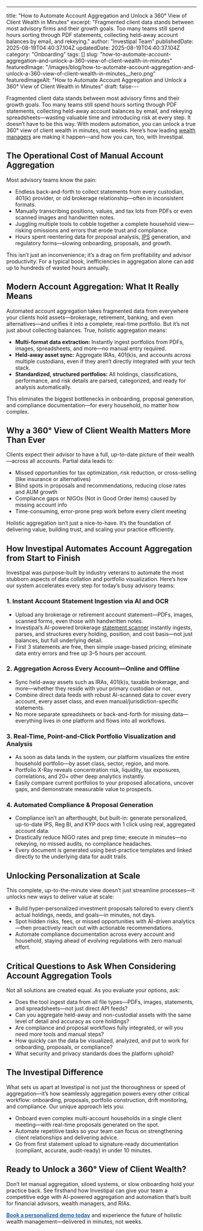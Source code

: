 ---
title: "How to Automate Account Aggregation and Unlock a 360° View of Client Wealth in Minutes"
excerpt: "Fragmented client data stands between most advisory firms and their growth goals. Too many teams still spend hours sorting through PDF statements, collecting held-away account balances by email, and rekeying."
author: "Investipal Team"
publishedDate: 2025-08-19T04:40:37.104Z
updatedDate: 2025-08-19T04:40:37.104Z
category: "Onboarding"
tags: []
slug: "how-to-automate-account-aggregation-and-unlock-a-360-view-of-client-wealth-in-minutes"
featuredImage: "/images/blog/how-to-automate-account-aggregation-and-unlock-a-360-view-of-client-wealth-in-minutes__hero.png"
featuredImageAlt: "How to Automate Account Aggregation and Unlock a 360° View of Client Wealth in Minutes"
draft: false---
<p>Fragmented client data stands between most advisory firms and their growth goals. Too many teams still spend hours sorting through PDF statements, collecting held-away account balances by email, and rekeying spreadsheets—wasting valuable time and introducing risk at every step. It doesn’t have to be this way. With modern automation, you can unlock a true 360° view of client wealth in minutes, not weeks. Here’s how leading <a href="/segments/wealth-managers">wealth managers</a> are making it happen—and how you can, too, with Investipal.</p>

<h2>The Operational Cost of Manual Account Aggregation</h2>
<p>Most advisory teams know the pain:</p>
<ul><li>Endless back-and-forth to collect statements from every custodian, 401(k) provider, or old brokerage relationship—often in inconsistent formats.</li><li>Manually transcribing positions, values, and tax lots from PDFs or even scanned images and handwritten notes.</li><li>Juggling multiple tools to cobble together a complete household view—risking omissions and errors that erode trust and compliance.</li><li>Hours spent reentering data for proposal analysis, <a href="/features/investment-policy-statements">IPS</a> generation, and regulatory forms—slowing onboarding, proposals, and growth.</li></ul>
<p>This isn’t just an inconvenience; it’s a drag on firm profitability and advisor productivity. For a typical book, inefficiencies in aggregation alone can add up to hundreds of wasted hours annually.</p>

<h2>Modern Account Aggregation: What It Really Means</h2>
<p>Automated account aggregation takes fragmented data from everywhere your clients hold assets—brokerage, retirement, banking, and even alternatives—and unifies it into a complete, real-time portfolio. But it’s not just about collecting balances. True, holistic aggregation means:</p>
<ul><li><strong>Multi-format data extraction:</strong> Instantly ingest portfolios from PDFs, images, spreadsheets, and more—no manual entry required.</li><li><strong>Held-away asset sync:</strong> Aggregate IRAs, 401(k)s, and accounts across multiple custodians, even if they aren’t directly integrated with your tech stack.</li><li><strong>Standardized, structured portfolios:</strong> All holdings, classifications, performance, and risk details are parsed, categorized, and ready for analysis automatically.</li></ul>
<p>This eliminates the biggest bottlenecks in onboarding, proposal generation, and compliance documentation—for every household, no matter how complex.</p>

<h2>Why a 360° View of Client Wealth Matters More Than Ever</h2>
<p>Clients expect their advisor to have a full, up-to-date picture of their wealth—across all accounts. Partial data leads to:</p>
<ul><li>Missed opportunities for tax optimization, risk reduction, or cross-selling (like insurance or alternatives)</li><li>Blind spots in proposals and recommendations, reducing close rates and AUM growth</li><li>Compliance gaps or NIGOs (Not in Good Order items) caused by missing account info</li><li>Time-consuming, error-prone prep work before every client meeting</li></ul>
<p>Holistic aggregation isn’t just a nice-to-have. It’s the foundation of delivering value, building trust, and scaling your practice efficiently.</p>

<h2>How Investipal Automates Account Aggregation from Start to Finish</h2>
<p>Investipal was purpose-built by industry veterans to automate the most stubborn aspects of data collation and portfolio visualization. Here’s how our system accelerates every step for today’s busy advisory teams:</p>

<h3>1. Instant Account Statement Ingestion via AI and OCR</h3>
<ul><li>Upload any brokerage or retirement account statement—PDFs, images, scanned forms, even those with handwritten notes.</li><li>Investipal’s AI-powered brokerage <a href="/features/automated-statement-scanner">statement scanner</a> instantly ingests, parses, and structures every holding, position, and cost basis—not just balances, but full underlying detail.</li><li>First 3 statements are free, then simple usage-based pricing; eliminate data entry errors and free up 3–5 hours per account.</li></ul>

<h3>2. Aggregation Across Every Account—Online and Offline</h3>
<ul><li>Sync held-away assets such as IRAs, 401(k)s, taxable brokerage, and more—whether they reside with your primary custodian or not.</li><li>Combine direct data feeds with robust AI-scanned data to cover every account, every asset class, and even manual/jurisdiction-specific statements.</li><li>No more separate spreadsheets or back-and-forth for missing data—everything lives in one platform and flows into all workflows.</li></ul>

<h3>3. Real-Time, Point-and-Click Portfolio Visualization and Analysis</h3>
<ul><li>As soon as data lands in the system, our platform visualizes the entire household portfolio—by asset class, sector, region, and more.</li><li>Portfolio X-Ray reveals concentration risk, liquidity, tax exposures, correlations, and 20+ other deep analytics instantly.</li><li>Easily compare current portfolios to your proposed allocations, uncover gaps, and demonstrate measurable value to prospects.</li></ul>

<h3>4. Automated Compliance & Proposal Generation</h3>
<ul><li>Compliance isn’t an afterthought, but built-in: generate personalized, up-to-date IPS, Reg BI, and KYP docs with 1 click using real, aggregated account data.</li><li>Drastically reduce NIGO rates and prep time; execute in minutes—no rekeying, no missed audits, no compliance headaches.</li><li>Every document is generated using best-practice templates and linked directly to the underlying data for audit trails.</li></ul>

<h2>Unlocking Personalization at Scale</h2>
<p>This complete, up-to-the-minute view doesn’t just streamline processes—it unlocks new ways to deliver value at scale:</p>
<ul><li>Build hyper-personalized investment proposals tailored to every client’s actual holdings, needs, and goals—in minutes, not days.</li><li>Spot hidden risks, fees, or missed opportunities with AI-driven analytics—then proactively reach out with actionable recommendations.</li><li>Automate compliance documentation across every account and household, staying ahead of evolving regulations with zero manual effort.</li></ul>

<h2>Critical Questions to Ask When Considering Account Aggregation Tools</h2>
<p>Not all solutions are created equal. As you evaluate your options, ask:</p>
<ul><li>Does the tool ingest data from all file types—PDFs, images, statements, and spreadsheets—not just direct API feeds?</li><li>Can you aggregate held-away and non-custodial assets with the same level of detail and accuracy as core holdings?</li><li>Are compliance and proposal workflows fully integrated, or will you need more tools and manual steps?</li><li>How quickly can the data be visualized, analyzed, and put to work for onboarding, proposals, or compliance?</li><li>What security and privacy standards does the platform uphold?</li></ul>

<h2>The Investipal Difference</h2>
<p>What sets us apart at Investipal is not just the thoroughness or speed of aggregation—it’s how seamlessly aggregation powers every other critical workflow: onboarding, proposals, portfolio construction, drift monitoring, and compliance. Our unique approach lets you:</p>
<ul><li>Onboard even complex multi-account households in a single client meeting—with real-time proposals generated on the spot.</li><li>Automate repetitive tasks so your team can focus on strengthening client relationships and delivering advice.</li><li>Go from first statement upload to signature-ready documentation (compliant, accurate, audit-ready) in under 10 minutes.</li></ul>

<h2>Ready to Unlock a 360° View of Client Wealth?</h2>
<p>Don’t let manual aggregation, siloed systems, or slow onboarding hold your practice back. See firsthand how Investipal can give your team a competitive edge with AI-powered aggregation and automation that’s built for financial advisors, wealth managers, and RIAs. </p>
<p><a href="/book-a-demo" style="font-weight:bold; color:#2062ac;">Book a personalized demo today</a> and experience the future of holistic wealth management—delivered in minutes, not weeks.</p>
